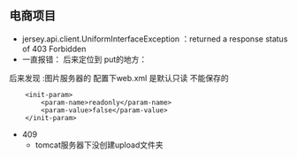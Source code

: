 ## 电商项目
* jersey.api.client.UniformInterfaceException ：returned a response status of 403 Forbidden
* 一直报错：
后来定位到 put的地方：

后来发现 :图片服务器的 配置下web.xml
是默认只读  不能保存的

        <init-param>
        	<param-name>readonly</param-name>
        	<param-value>false</param-value>
        </init-param>

* 409
	* tomcat服务器下没创建upload文件夹